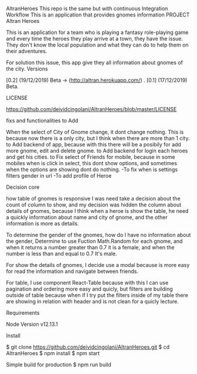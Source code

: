 AltranHeroes
This repo is the same but with continuous Integration Workflow
This is an application that provides gnomes information PROJECT Altran Heroes

This is an application for a team who is playing a fantasy role-playing game and every time the heroes they play arrive at a town, they have the issue. They don't know the local population and what they can do to help them on their adventures.

For solution this issue, this app give they all information about gnomes of the city. Versions

[0.2] (19/12/2019) Beta -> (http://altran.herokuapp.com/) .
[0.1] (17/12/2019) Beta.

LICENSE

https://github.com/deividcingolani/AltranHeroes/blob/master/LICENSE

fixs and functionalities to Add

When the select of City of Gnome change, it dont change nothing. This is because now there is a only city, but I think when there are more than 1 city.
to Add backend of app, because with this there will be a posibily for add more gnome, edit and delete gnome.
to Add backend for login each heroes and get his cities.
to Fix select of Friends for mobile, because in some mobiles when is click in select, this dont show options, and sometimes when the options are showing dont do nothing. -To fix when is settings filters gender in url -To add profile of Heroe

Decision core

how table of gnomes is responsive I was need take a decision about the count of column to show, and my decision was hidden the column about details of gnomes, because I think when a heroe is show the table, he need a quickly information about name and city of gnome, and the other information is more as details.

To determine the gender of the gnomes, how do I have no information about the gender, Determine to use Fuction Math.Random for each gnome, and when it returns a number greater than 0.7 it is a female, and when the number is less than and equal to 0.7 It's male.

For show the details of gnomes, I decide use a modal because is more easy for read the information and navigate between friends.

For table, I use component React-Table because with this I can use pagination and ordering more easy and quicly, but filters are building outside of table because when if I try put the filters inside of my table there are showing in relation with header and is not clean for a quicly lecture.

Requirements

Node Version v12.13.1

Install

$ git clone https://github.com/deividcingolani/AltranHeroes.git $ cd AltranHeroes $ npm install $ npm start

Simple build for production $ npm run build
